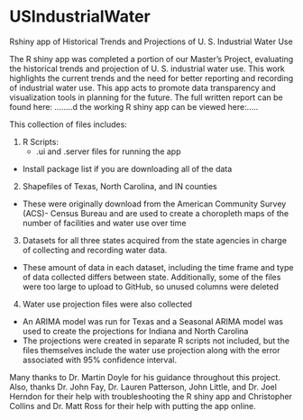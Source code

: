 # USIndustrialWater
Rshiny app of Historical Trends and Projections of U. S. Industrial Water Use

The R shiny app was completed a portion of our Master’s Project, evaluating the historical trends and projection of U. S. industrial water use. This work highlights the current trends and the need for better reporting and recording of industrial water use. This app acts to promote data transparency and visualization tools in planning for the future. The full written report can be found here: ……..d the working R shiny app can be viewed here:…..

This collection of files includes:

1.  R Scripts:
    - .ui and .server files for running the app
   - Install package list if you are downloading all of the data

2.	Shapefiles of Texas, North Carolina, and IN counties

- These were originally download from the American Community Survey (ACS)- Census Bureau and are used to create a choropleth maps of         the number of facilities and water use over time

3.	Datasets for all three states acquired from the state agencies in charge of collecting and recording water data. 

 - These amount of data in each dataset, including the time frame and type of data collected differs between state. Additionally, some        of the files were too large to upload to GitHub, so unused columns were deleted

4.	Water use projection files were also collected

 - An ARIMA model was run for Texas and a Seasonal ARIMA model was used to create the projections for Indiana and North Carolina
 - The projections were created in separate R scripts not included, but the files themselves include the water use projection along            with the error associated with 95% confidence interval. 
   
Many thanks to Dr. Martin Doyle for his guidance throughout this project. Also, thanks Dr. John Fay, Dr. Lauren Patterson, John Little, and Dr. Joel Herndon for their help with troubleshooting the R shiny app and Christopher Collins and Dr. Matt Ross for their help with putting the app online.     
